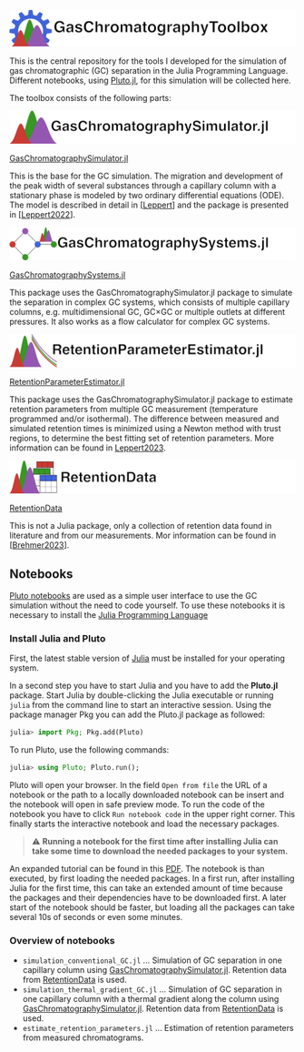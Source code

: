 ![GasChromatographyToolbox.jl](/assets/GasChromatographyToolbox_logo_w.png)

This is the central repository for the tools I developed for the simulation of gas chromatographic (GC) separation in the Julia Programming Language. Different notebooks, using [Pluto.jl](https://github.com/fonsp/Pluto.jl), for this simulation will be collected here.  

The toolbox consists of the following parts:

![GasChromatographySimulator.jl](/assets/GasChromatographySimulator_logo_w_s.png)

[GasChromatographySimulator.jl](https://github.com/JanLeppert/GasChromatographySimulator.jl)

This is the base for the GC simulation. The migration and development of the peak width of several substances through a capillary column with a stationary phase is modeled by two ordinary differential equations (ODE). The model is described in detail in [[Leppert](http://10.1016/j.chroma.2020.460985)] and the package is presented in [[Leppert2022](https://doi.org/10.21105/joss.04565)].

![GasChromatographySystems.jl](/assets/GasChromatographySystems_logo_w_s.png)

[GasChromatographySystems.jl](https://github.com/JanLeppert/GasChromatographySystems.jl)

This package uses the GasChromatographySimulator.jl package to simulate the separation in complex GC systems, which consists of multiple capillary columns, e.g. multidimensional GC, GC×GC or multiple outlets at different pressures. It also works as a flow calculator for complex GC systems.

![RetentionParameterEstimator.jl](/assets/RetentionParameterEstimator_logo_w_s.png)

[RetentionParameterEstimator.jl](https://github.com/JanLeppert/RetentionParameterEstimator.jl)

This package uses the GasChromatographySimulator.jl package to estimate retention parameters from multiple GC measurement (temperature programmed and/or isothermal). The difference between measured and simulated retention times is minimized using a Newton method with trust regions, to determine the best fitting set of retention parameters. More information can be found in [Leppert2023](https://doi.org/10.1016/j.chroma.2023.464008).

![RetentionData](/assets/RetentionData_logo_w_s.png)

[RetentionData](https://github.com/JanLeppert/RetentionData)

This is not a Julia package, only a collection of retention data found in literature and from our measurements. Mor information can be found in [[Brehmer2023](https://doi.org/10.1021/acsomega.3c01348)].

## Notebooks

[Pluto notebooks](https://github.com/fonsp/Pluto.jl) are used as a simple user interface to use the GC simulation without the need to code yourself. To use these notebooks it is necessary to install the [Julia Programming Language](https://julialang.org/)

### Install Julia and Pluto

First, the latest stable version of  [Julia](https://julialang.org/downloads/#current_stable_release) must be installed for your operating system.

In a second step you have to start Julia and you have to add the **Pluto.jl** package. Start Julia by double-clicking the Julia executable or running `julia` from the command line to start an interactive session. Using the package manager Pkg you can add the Pluto.jl package as followed:

```julia
julia> import Pkg; Pkg.add(Pluto)
```

To run Pluto, use the following commands:

```julia
julia> using Pluto; Pluto.run();
```

Pluto will open your browser. In the field `Open from file` the URL of a notebook or the path to a locally downloaded notebook can be insert and the notebook will open in safe preview mode. To run the code of the notebook you have to click `Run notebook code` in the upper right corner. This finally starts the interactive notebook and load the necessary packages.

> :warning: **Running a notebook for the first time after installing Julia can take some time to download the needed packages to your system.** 

An expanded tutorial can be found in this [PDF](https://github.com/JanLeppert/GasChromatographySimulator.jl/raw/main/InstallGuide.pdf). The notebook is than executed, by first loading the needed packages. In a first run, after installing Julia for the first time, this can take an extended amount of time because the packages and their dependencies have to be downloaded first. A later start of the notebook should be faster, but loading all the packages can take several 10s of seconds or even some minutes. 

### Overview of notebooks

* `simulation_conventional_GC.jl` ... Simulation of GC separation in one capillary column using [GasChromatographySimulator.jl](https://github.com/JanLeppert/GasChromatographySimulator.jl). Retention data from [RetentionData](https://github.com/JanLeppert/RetentionData) is used.
* `simulation_thermal_gradient_GC.jl` ... Simulation of GC separation in one capillary column with a thermal gradient along the column using [GasChromatographySimulator.jl](https://github.com/JanLeppert/GasChromatographySimulator.jl). Retention data from [RetentionData](https://github.com/JanLeppert/RetentionData) is used.
* `estimate_retention_parameters.jl` ... Estimation of retention parameters from measured chromatograms.